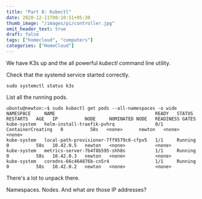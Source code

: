 ```yaml
---
title: "Part 8: Kubectl"
date: 2020-12-11T08:10:51+05:30
thumb_image: "/images/pi/controller.jpg"
omit_header_text: true
draft: false
tags: ["homecloud", "computers"]
categories: ["HomeCloud"]
---
```


We have K3s up and the all powerful *kubectl* command line utility. 

Check that the systemd service started correctly.

```
sudo systemctl status k3s
```

List all the running pods.

```
ubuntu@newton:~$ sudo kubectl get pods --all-namespaces -o wide
NAMESPACE     NAME                                     READY   STATUS              RESTARTS   AGE   IP          NODE     NOMINATED NODE   READINESS GATES
kube-system   helm-install-traefik-pvhrq               0/1     ContainerCreating   0          58s   <none>      newton   <none>           <none>
kube-system   local-path-provisioner-7ff9579c6-cfpv5   1/1     Running             0          58s   10.42.0.5   newton   <none>           <none>
kube-system   metrics-server-7b4f8b595-shh8s           1/1     Running             0          58s   10.42.0.3   newton   <none>           <none>
kube-system   coredns-66c464876b-cn5r4                 1/1     Running             0          58s   10.42.0.2   newton   <none>           <none>
```

There's a lot to unpack there. 

Namespaces. Nodes. And what *are* those IP addresses? 

